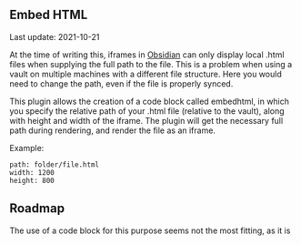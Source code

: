 ## Embed HTML

Last update: 2021-10-21

At the time of writing this, iframes in [Obsidian](https://obsidian.md/) can only display local .html files when supplying the full path to the file.
This is a problem when using a vault on multiple machines with a different file structure. Here you would need to change the path, even if the file is properly synced.

This plugin allows the creation of a code block called embedhtml, in which you specify the relative path of your .html file (relative to the vault), along with
height and width of the iframe.
The plugin will get the necessary full path during rendering, and render the file as an iframe.

Example:

```
path: folder/file.html
width: 1200
height: 800
```

## Roadmap

The use of a code block for this purpose seems not the most fitting, as it is 
